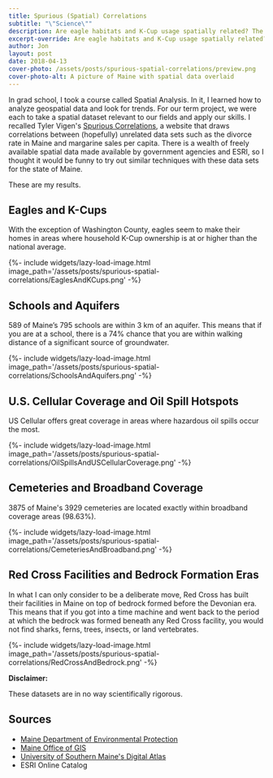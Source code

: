```yaml
---
title: Spurious (Spatial) Correlations
subtitle: "\"Science\""
description: Are eagle habitats and K-Cup usage spatially related? The results may shock you.
excerpt-override: Are eagle habitats and K-Cup usage spatially related? The results may shock you.
author: Jon
layout: post
date: 2018-04-13
cover-photo: /assets/posts/spurious-spatial-correlations/preview.png
cover-photo-alt: A picture of Maine with spatial data overlaid
---
```


In grad school, I took a course called Spatial Analysis. In it, I learned how to analyze geospatial data and look for trends. For our term project, we were each to take a spatial dataset relevant to our fields and apply our skills. I recalled Tyler Vigen's [Spurious Correlations](http://www.tylervigen.com), a website that draws correlations between (hopefully) unrelated data sets such as the divorce rate in Maine and margarine sales per capita. There is a wealth of freely available spatial data made available by government agencies and ESRI, so I thought it would be funny to try out similar techniques with these data sets for the state of Maine.

These are my results.

## Eagles and K-Cups

With the exception of Washington County, eagles seem to make their homes in areas where household K-Cup ownership is at or higher than the national average.

{%- include widgets/lazy-load-image.html image_path='/assets/posts/spurious-spatial-correlations/EaglesAndKCups.png' -%}

## Schools and Aquifers

589 of Maine’s 795 schools are within 3 km of an aquifer. This means that if you are at a school, there is a 74% chance that you are within walking distance of a significant source of groundwater.

{%- include widgets/lazy-load-image.html image_path='/assets/posts/spurious-spatial-correlations/SchoolsAndAquifers.png' -%}

## U.S. Cellular Coverage and Oil Spill Hotspots

US Cellular offers great coverage in areas where hazardous oil spills occur the most.

{%- include widgets/lazy-load-image.html image_path='/assets/posts/spurious-spatial-correlations/OilSpillsAndUSCellularCoverage.png' -%}

## Cemeteries and Broadband Coverage

3875 of Maine's 3929 cemeteries are located exactly within broadband coverage areas (98.63%).

{%- include widgets/lazy-load-image.html image_path='/assets/posts/spurious-spatial-correlations/CemeteriesAndBroadband.png' -%}

## Red Cross Facilities and Bedrock Formation Eras

In what I can only consider to be a deliberate move, Red Cross has built their facilities in Maine on top of bedrock formed before the Devonian era. This means that if you got into a time machine and went back to the period at which the bedrock was formed beneath any Red Cross facility, you would not find sharks, ferns, trees, insects, or land vertebrates.

{%- include widgets/lazy-load-image.html image_path='/assets/posts/spurious-spatial-correlations/RedCrossAndBedrock.png' -%}

**Disclaimer:**

These datasets are in no way scientifically rigorous.

## Sources
- <a href="http://www.maine.gov/dep/gis/datamaps/">Maine Department of Environmental Protection</a>
- <a href="http://www.maine.gov/megis/catalog/">Maine Office of GIS</a>
- <a href="https://usm.maine.edu/gis/digital-atlas">University of Southern Maine's Digital Atlas</a>
- ESRI Online Catalog

<!--
                                __.--'~~~~~`--.
             ..       __.    .-~               ~-.
             ((\     /   `}.~                     `.
              \\\  .{     }               /     \   \
          (\   \\~~       }              |       }   \
           \`.-~ -@~     }  ,-,.         |       )    \
           (___     ) _}  (    :        |    / /      `._
            `----._-~.     _\ \ |_       \   / /-.__     `._
                   ~~----~~  \ \| ~~--~~~(  + /     ~-._    ~-._
                             /  /         \  \          ~--.,___~_-_.
                          __/  /          _\  )
                        .<___.'         .<___/
-->